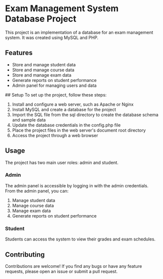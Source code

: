 # Exam Management System Database Project
This project is an implementation of a database for an exam management system. It was created using MySQL and PHP.

## Features
<ul>
  <li>Store and manage student data</li>
<li>Store and manage course data</li>
<li>Store and manage exam data</li>
<li>Generate reports on student performance</li>
<li>Admin panel for managing users and data</li>
  </ul>
## Setup
To set up the project, follow these steps:

<ol> 
  <li>Install and configure a web server, such as Apache or Nginx</li>
<li>Install MySQL and create a database for the project</li>
<li>Import the SQL file from the sql directory to create the database schema and sample data</li>
<li>Update the database credentials in the config.php file</li>
<li>Place the project files in the web server's document root directory</li>
<li>Access the project through a web browser</li>
 </ol>

## Usage
The project has two main user roles: admin and student.

### Admin
The admin panel is accessible by logging in with the admin credentials. From the admin panel, you can:
<ol>
<li>Manage student data</li>
<li>Manage course data</li>
<li>Manage exam data</li>
<li>Generate reports on student performance</li>
  </ol>

### Student
Students can access the system to view their grades and exam schedules.

## Contributing
Contributions are welcome! If you find any bugs or have any feature requests, please open an issue or submit a pull request.

